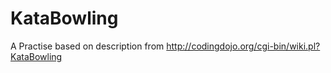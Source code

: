 KataBowling
===========

A Practise based on description from http://codingdojo.org/cgi-bin/wiki.pl?KataBowling
